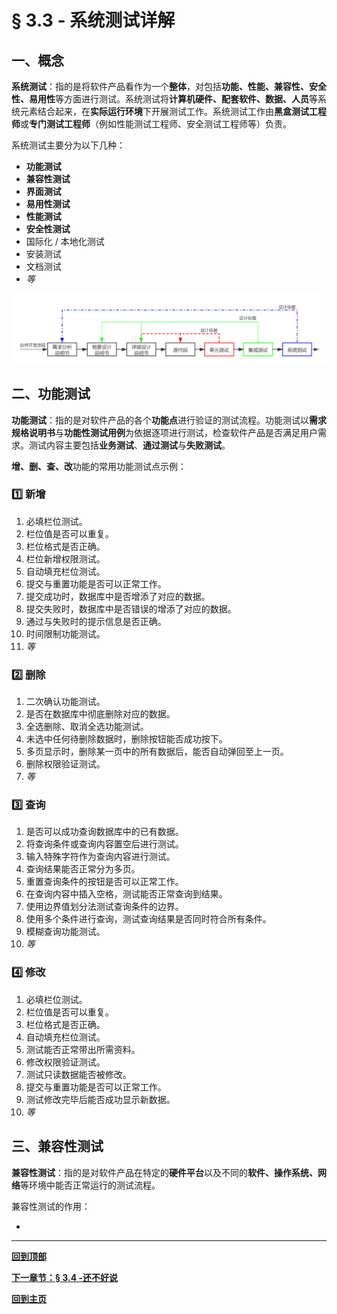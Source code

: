 # § 3.3 - 系统测试详解

## 一、概念

**系统测试**：指的是将软件产品看作为一个**整体**，对包括**功能、性能、兼容性、安全性、易用性**等方面进行测试。系统测试将**计算机硬件、配套软件、数据、人员**等系统元素结合起来，在**实际运行环境**下开展测试工作。系统测试工作由**黑盒测试工程师**或**专门测试工程师**（例如性能测试工程师、安全测试工程师等）负责。

系统测试主要分为以下几种：

- **功能测试**
- **兼容性测试**
- **界面测试**
- **易用性测试**
- **性能测试**
- **安全性测试**
- 国际化 / 本地化测试
- 安装测试
- 文档测试
- *等*

![软件开发流程](https://github.com/Lingggao/Software-Testing-Basics/blob/master/%E7%AC%AC%E4%B8%89%E7%AB%A0/3_1_%E8%BD%AF%E4%BB%B6%E5%BC%80%E5%8F%91%E6%B5%81%E7%A8%8B.png?raw=true)

## 二、功能测试

**功能测试**：指的是对软件产品的各个**功能点**进行验证的测试流程。功能测试以**需求规格说明书**与**功能性测试用例**为依据逐项进行测试，检查软件产品是否满足用户需求。测试内容主要包括**业务测试**、**通过测试**与**失败测试**。

**增、删、查、改**功能的常用功能测试点示例：

### :one: 新增

1. 必填栏位测试。
2. 栏位值是否可以重复。
3. 栏位格式是否正确。
4. 栏位新增权限测试。
5. 自动填充栏位测试。
6. 提交与重置功能是否可以正常工作。
7. 提交成功时，数据库中是否增添了对应的数据。
8. 提交失败时，数据库中是否错误的增添了对应的数据。
9. 通过与失败时的提示信息是否正确。
10. 时间限制功能测试。
11. *等*

### :two: 删除

1. 二次确认功能测试。
2. 是否在数据库中彻底删除对应的数据。
3. 全选删除、取消全选功能测试。
4. 未选中任何待删除数据时，删除按钮能否成功按下。
5. 多页显示时，删除某一页中的所有数据后，能否自动弹回至上一页。
6. 删除权限验证测试。
7. *等*

### :three: 查询

1. 是否可以成功查询数据库中的已有数据。
2. 将查询条件或查询内容置空后进行测试。
3. 输入特殊字符作为查询内容进行测试。
4. 查询结果能否正常分为多页。
5. 重置查询条件的按钮是否可以正常工作。
6. 在查询内容中插入空格，测试能否正常查询到结果。
7. 使用边界值划分法测试查询条件的边界。
8. 使用多个条件进行查询，测试查询结果是否同时符合所有条件。
9. 模糊查询功能测试。
10. *等*

### :four: 修改

1. 必填栏位测试。
2. 栏位值是否可以重复。
3. 栏位格式是否正确。
4. 自动填充栏位测试。
5. 测试能否正常带出所需资料。
6. 修改权限验证测试。
7. 测试只读数据能否被修改。
8. 提交与重置功能是否可以正常工作。
9. 测试修改完毕后能否成功显示新数据。
10. *等*

## 三、兼容性测试

**兼容性测试**：指的是对软件产品在特定的**硬件平台**以及不同的**软件、操作系统、网络**等环境中能否正常运行的测试流程。

兼容性测试的作用：

- 

---

[**回到顶部**](https://github.com/Lingggao/Software-Testing-Basics/blob/master/%E7%AC%AC%E4%B8%89%E7%AB%A0/3_3_%E7%B3%BB%E7%BB%9F%E6%B5%8B%E8%AF%95%E8%AF%A6%E8%A7%A3.md#-33---%E7%B3%BB%E7%BB%9F%E6%B5%8B%E8%AF%95%E8%AF%A6%E8%A7%A3)

[**下一章节：§ 3.4 -还不好说**]()

[**回到主页**](https://github.com/Lingggao/Software-Testing-Basics#%E8%BD%AF%E4%BB%B6%E6%B5%8B%E8%AF%95%E5%9F%BA%E7%A1%80%E5%AD%A6%E4%B9%A0%E7%AC%94%E8%AE%B0)

